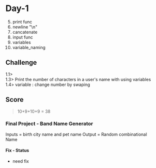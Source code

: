 # Day-1

5. print func
7. newline "\n"
8. cancatenate
9. input func
10. variables
13. variable_naming  

## Challenge

1.1>  
1.3> Print the number of characters in a user's name with using variables
1.4> variable : change number by swaping


## Score 
> 10+9+10+9 = 38 

### Final Project - Band Name Generator
Inputs = birth city name and pet name
Output = Random combinational Name

#### Fix - Status 
- need fix 